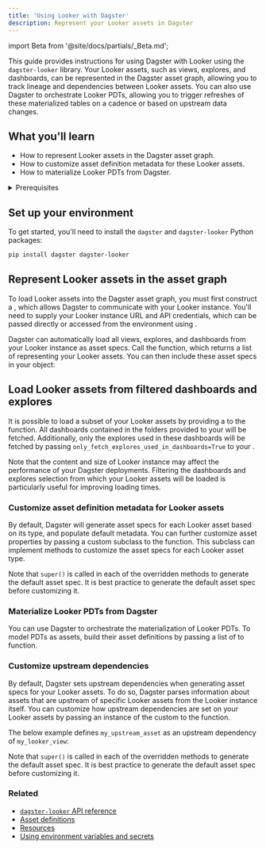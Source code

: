 ```yaml
---
title: 'Using Looker with Dagster'
description: Represent your Looker assets in Dagster
---
```


import Beta from '@site/docs/partials/\_Beta.md';

<Beta />

This guide provides instructions for using Dagster with Looker using the `dagster-looker` library. Your Looker assets, such as views, explores, and dashboards, can be represented in the Dagster asset graph, allowing you to track lineage and dependencies between Looker assets. You can also use Dagster to orchestrate Looker PDTs, allowing you to trigger refreshes of these materialized tables on a cadence or based on upstream data changes.

## What you'll learn

- How to represent Looker assets in the Dagster asset graph.
- How to customize asset definition metadata for these Looker assets.
- How to materialize Looker PDTs from Dagster.

<details>
  <summary>Prerequisites</summary>

- The `dagster-looker` library installed in your environment
- Familiarity with asset definitions and the Dagster asset graph
- Familiarity with Dagster resources
- Familiarity with Looker concepts, like views, explores, and dashboards
- A Looker instance
- Looker API credentials to access your Looker instance. For more information, see [Looker API authentication](https://cloud.google.com/looker/docs/api-auth) in the Looker documentation.

</details>

## Set up your environment

To get started, you'll need to install the `dagster` and `dagster-looker` Python packages:

```bash
pip install dagster dagster-looker
```

## Represent Looker assets in the asset graph

To load Looker assets into the Dagster asset graph, you must first construct a <PyObject section="libraries" module="dagster_looker" object="LookerResource" />, which allows Dagster to communicate with your Looker instance. You'll need to supply your Looker instance URL and API credentials, which can be passed directly or accessed from the environment using <PyObject section="resources" module="dagster" object="EnvVar" />.

Dagster can automatically load all views, explores, and dashboards from your Looker instance as asset specs. Call the <PyObject section="libraries" module="dagster_looker" object="load_looker_asset_specs" /> function, which returns a list of <PyObject section="assets" module="dagster" object="AssetSpec" pluralize /> representing your Looker assets. You can then include these asset specs in your <PyObject section="definitions" module="dagster" object="Definitions" /> object:

<CodeExample path="docs_snippets/docs_snippets/integrations/looker/representing-looker-assets.py" />

## Load Looker assets from filtered dashboards and explores

It is possible to load a subset of your Looker assets by providing a <PyObject section="libraries" module="dagster_looker" object="LookerFilter" /> to the <PyObject section="libraries" module="dagster_looker" object="load_looker_asset_specs" /> function. All dashboards contained in the folders provided to your <PyObject section="libraries" module="dagster_looker" object="LookerFilter" /> will be fetched. Additionally, only the explores used in these dashboards will be fetched by passing `only_fetch_explores_used_in_dashboards=True` to your <PyObject section="libraries" module="dagster_looker" object="LookerFilter" />.

Note that the content and size of Looker instance may affect the performance of your Dagster deployments. Filtering the dashboards and explores selection from which your Looker assets will be loaded is particularly useful for improving loading times.

<CodeExample path="docs_snippets/docs_snippets/integrations/looker/filtering-looker-assets.py" />

### Customize asset definition metadata for Looker assets

By default, Dagster will generate asset specs for each Looker asset based on its type, and populate default metadata. You can further customize asset properties by passing a custom <PyObject section="libraries" module="dagster_looker" object="DagsterLookerApiTranslator" /> subclass to the <PyObject section="libraries" module="dagster_looker" object="load_looker_asset_specs" /> function. This subclass can implement methods to customize the asset specs for each Looker asset type.

<CodeExample path="docs_snippets/docs_snippets/integrations/looker/customize-looker-assets.py" />

Note that `super()` is called in each of the overridden methods to generate the default asset spec. It is best practice to generate the default asset spec before customizing it.

### Materialize Looker PDTs from Dagster

You can use Dagster to orchestrate the materialization of Looker PDTs. To model PDTs as assets, build their asset definitions by passing a list of <PyObject section="libraries" module="dagster_looker" object="RequestStartPdtBuild" /> to <PyObject section="libraries" module="dagster_looker" object="build_looker_pdt_assets_definitions" /> function.

<CodeExample path="docs_snippets/docs_snippets/integrations/looker/materializing-looker-pdts.py" />


### Customize upstream dependencies

By default, Dagster sets upstream dependencies when generating asset specs for your Looker assets. To do so, Dagster parses information about assets that are upstream of specific Looker assets from the Looker instance itself. You can customize how upstream dependencies are set on your Looker assets by passing an instance of the custom <PyObject section="libraries" module="dagster_looker" object="DagsterLookerApiTranslator" /> to the <PyObject section="libraries" module="dagster_looker" object="load_looker_asset_specs" /> function.

The below example defines `my_upstream_asset` as an upstream dependency of `my_looker_view`:

<CodeExample
    startAfter="start_upstream_asset"
    endBefore="end_upstream_asset"
    path="docs_snippets/docs_snippets/integrations/looker/customize_upstream_dependencies.py"
/>

Note that `super()` is called in each of the overridden methods to generate the default asset spec. It is best practice to generate the default asset spec before customizing it.

### Related

- [`dagster-looker` API reference](/api/libraries/dagster-looker)
- [Asset definitions](/guides/build/assets/defining-assets)
- [Resources](/guides/build/external-resources/)
- [Using environment variables and secrets](/guides/deploy/using-environment-variables-and-secrets)
